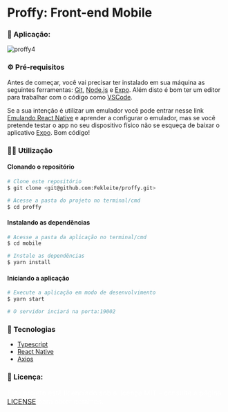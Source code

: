 # Proffy: Front-end Mobile

### 🎨 Aplicação:

![proffy4](https://user-images.githubusercontent.com/48728541/89715589-fb174600-d97c-11ea-80b4-c93250f37d35.png)

### ⚙️ Pré-requisitos

Antes de começar, você vai precisar ter instalado em sua máquina as seguintes ferramentas:
[Git](https://git-scm.com), [Node.js](https://nodejs.org/en/) e [Expo](https://expo.io/).
Além disto é bom ter um editor para trabalhar com o código como [VSCode](https://code.visualstudio.com/).

Se a sua intenção é utilizar um emulador você pode entrar nesse link [Emulando React Native](https://www.youtube.com/watch?v=eSjFDWYkdxM&t=277s) e aprender a configurar o emulador, mas se você pretende testar o app no seu dispositivo físico não se esqueça de baixar o aplicativo [Expo](https://play.google.com/store/apps/details?id=host.exp.exponent). Bom código!

### 👩‍💻 Utilização

#### Clonando o repositório

```bash
# Clone este repositório
$ git clone <git@github.com:Fekleite/proffy.git>

# Acesse a pasta do projeto no terminal/cmd
$ cd proffy
```

#### Instalando as dependências

```bash
# Acesse a pasta da aplicação no terminal/cmd
$ cd mobile

# Instale as dependências
$ yarn install
```

#### Iniciando a aplicação

```bash
# Execute a aplicação em modo de desenvolvimento
$ yarn start

# O servidor inciará na porta:19002
```

### 🚀 Tecnologias

- [Typescript](https://www.typescriptlang.org/)
- [React Native](https://reactnative.dev/)
- [Axios](https://github.com/axios/axios)

### 📝 Licença:

<p style="font-size: 16px; color: #fff;">Este projeto está licenciado sob a licença MIT - consulte a página <a href="https://opensource.org/licenses/MIT" style=" font-size: 16px; " >LICENSE</a> para obter detalhes.</p>